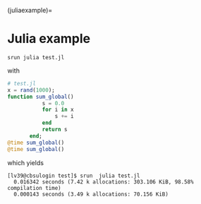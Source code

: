 (juliaexample)=
# Julia example

```
srun julia test.jl
```
with

```julia
# test.jl
x = rand(1000);
function sum_global()
           s = 0.0
           for i in x
               s += i
           end
           return s
       end;
@time sum_global()
@time sum_global()
```

which yields

```
[lv39@cbsulogin test]$ srun  julia test.jl
  0.016342 seconds (7.42 k allocations: 303.106 KiB, 98.58% compilation time)
  0.000143 seconds (3.49 k allocations: 70.156 KiB)
```
